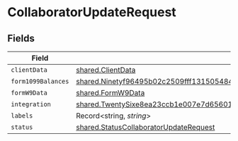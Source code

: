 # CollaboratorUpdateRequest


## Fields

| Field                                                                                                                                                                                   | Type                                                                                                                                                                                    | Required                                                                                                                                                                                | Description                                                                                                                                                                             |
| --------------------------------------------------------------------------------------------------------------------------------------------------------------------------------------- | --------------------------------------------------------------------------------------------------------------------------------------------------------------------------------------- | --------------------------------------------------------------------------------------------------------------------------------------------------------------------------------------- | --------------------------------------------------------------------------------------------------------------------------------------------------------------------------------------- |
| `clientData`                                                                                                                                                                            | [shared.ClientData](../../../sdk/models/shared/clientdata.md)                                                                                                                           | :heavy_minus_sign:                                                                                                                                                                      | N/A                                                                                                                                                                                     |
| `form1099Balances`                                                                                                                                                                      | [shared.Ninetyf96495b02c2509fff131505484d46479a91b7d23ed2b0f438ca117d0bccad7](../../../sdk/models/shared/ninetyf96495b02c2509fff131505484d46479a91b7d23ed2b0f438ca117d0bccad7.md)       | :heavy_minus_sign:                                                                                                                                                                      | N/A                                                                                                                                                                                     |
| `formW9Data`                                                                                                                                                                            | [shared.FormW9Data](../../../sdk/models/shared/formw9data.md)                                                                                                                           | :heavy_minus_sign:                                                                                                                                                                      | N/A                                                                                                                                                                                     |
| `integration`                                                                                                                                                                           | [shared.TwentySixe8ea23ccb1e007e7d6560175c7e75c768dac34727b7fe1d834ca24b8221ef4](../../../sdk/models/shared/twentysixe8ea23ccb1e007e7d6560175c7e75c768dac34727b7fe1d834ca24b8221ef4.md) | :heavy_minus_sign:                                                                                                                                                                      | N/A                                                                                                                                                                                     |
| `labels`                                                                                                                                                                                | Record<string, *string*>                                                                                                                                                                | :heavy_minus_sign:                                                                                                                                                                      | N/A                                                                                                                                                                                     |
| `status`                                                                                                                                                                                | [shared.StatusCollaboratorUpdateRequest](../../../sdk/models/shared/statuscollaboratorupdaterequest.md)                                                                                 | :heavy_minus_sign:                                                                                                                                                                      | N/A                                                                                                                                                                                     |